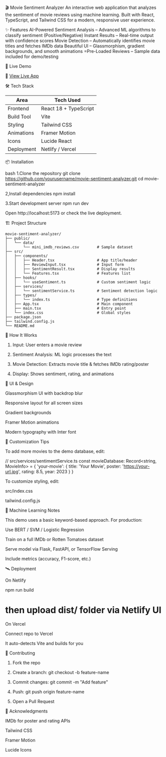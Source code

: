🎬 Movie Sentiment Analyzer
An interactive web application that analyzes the sentiment of movie reviews using machine learning. Built with React, TypeScript, and Tailwind CSS for a modern, responsive user experience.

✨ Features
AI-Powered Sentiment Analysis – Advanced ML algorithms to classify sentiment (Positive/Negative)
Instant Results – Real-time output with confidence scores
Movie Detection – Automatically identifies movie titles and fetches IMDb data
Beautiful UI – Glassmorphism, gradient backgrounds, and smooth animations
=Pre-Loaded Reviews – Sample data included for demo/testing

 🚀 Live Demo

🔗 [View Live App](https://sentiment-analysis-on-movies-review.netlify.app/)

 🛠 Tech Stack

| Area        | Tech Used                    |
|-------------|------------------------------|
| Frontend    | React 18 + TypeScript        |
| Build Tool  | Vite                         |
| Styling     | Tailwind CSS                 |
| Animations  | Framer Motion                |
| Icons       | Lucide React                 |
| Deployment  | Netlify / Vercel             |



📦 Installation

bash
1.Clone the repository
git clone https://github.com/yourusername/movie-sentiment-analyzer.git
cd movie-sentiment-analyzer

2,Install dependencies
npm install

3.Start development server
npm run dev

Open http://localhost:5173 or check the live deployment.

🏗 Project Structure

```
movie-sentiment-analyzer/
├── public/
│   └── data/
│       └── mini_imdb_reviews.csv        # Sample dataset
├── src/
│   ├── components/
│   │   ├── Header.tsx                   # App title/header
│   │   ├── ReviewInput.tsx              # Input form
│   │   ├── SentimentResult.tsx          # Display results
│   │   └── Features.tsx                 # Features list
│   ├── hooks/
│   │   └── useSentiment.ts              # Custom sentiment logic
│   ├── services/
│   │   └── sentimentService.ts          # Sentiment detection logic
│   ├── types/
│   │   └── index.ts                     # Type definitions
│   ├── App.tsx                          # Main component
│   ├── main.tsx                         # Entry point
│   └── index.css                        # Global styles
├── package.json
├── tailwind.config.js
└── README.md
```

🎯 How It Works

1. Input: User enters a movie review

2. Sentiment Analysis: ML logic processes the text

3. Movie Detection: Extracts movie title & fetches IMDb rating/poster

4. Display: Shows sentiment, rating, and animations


🎨 UI & Design

Glassmorphism UI with backdrop blur

Responsive layout for all screen sizes

Gradient backgrounds

Framer Motion animations

Modern typography with Inter font


🔧 Customization Tips

To add more movies to the demo database, edit:

// src/services/sentimentService.ts
const movieDatabase: Record<string, MovieInfo> = {
  'your-movie': {
    title: 'Your Movie',
    poster: 'https://your-url.jpg',
    rating: 8.5,
    year: 2023
  }
}

To customize styling, edit:

src/index.css

tailwind.config.js

🧠 Machine Learning Notes

This demo uses a basic keyword-based approach. For production:

Use BERT / SVM / Logistic Regression

Train on a full IMDb or Rotten Tomatoes dataset

Serve model via Flask, FastAPI, or TensorFlow Serving

Include metrics (accuracy, F1-score, etc.)

🛰 Deployment

On Netlify

npm run build
# then upload dist/ folder via Netlify UI

On Vercel

Connect repo to Vercel

It auto-detects Vite and builds for you


🤝 Contributing

1. Fork the repo

2. Create a branch: git checkout -b feature-name

3. Commit changes: git commit -m "Add feature"

4. Push: git push origin feature-name

5. Open a Pull Request


🙏 Acknowledgments

IMDb for poster and rating APIs

Tailwind CSS

Framer Motion

Lucide Icons





